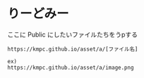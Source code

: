 # りーどみー

ここに Public にしたいファイルたちをうpする

```
https://kmpc.github.io/asset/a/[ファイル名]

ex)
https://kmpc.github.io/asset/a/image.png
```
